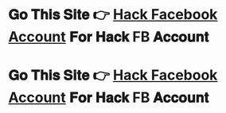 # 𝐆𝐨 𝐓𝐡𝐢𝐬 𝐒𝐢𝐭𝐞 👉 **[Hack Facebook Account](https://tinyurl.com/3xp27kcm)** 𝐅𝐨𝐫 𝐇𝐚𝐜𝐤 FB 𝐀𝐜𝐜𝐨𝐮𝐧𝐭

# 𝐆𝐨 𝐓𝐡𝐢𝐬 𝐒𝐢𝐭𝐞 👉 **[Hack Facebook Account](https://tinyurl.com/3xp27kcm)** 𝐅𝐨𝐫 𝐇𝐚𝐜𝐤 FB 𝐀𝐜𝐜𝐨𝐮𝐧𝐭
